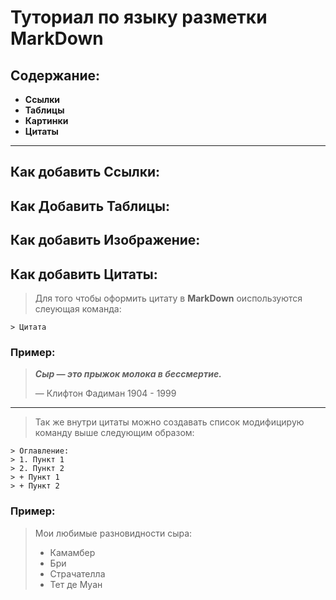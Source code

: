 # Туториал по языку разметки MarkDown
## Содержание:
+ **Ссылки**
+ **Таблицы** 
+ **Картинки** 
+ **Цитаты** 
***
## Как добавить Ссылки:
## Как Добавить Таблицы:
## Как добавить Изображение:
## Как добавить Цитаты:
> Для того чтобы оформить цитату в **MarkDown** оиспользуются слеующая команда:
```
> Цитата
```
### Пример:
> ***Сыр — это прыжок молока в бессмертие.***
>
>  —  Клифтон Фадиман 1904 - 1999
***
> Так же внутри цитаты можно создавать список модифицирую команду выше следующим образом:
```
> Оглавление:
> 1. Пункт 1
> 2. Пункт 2
> + Пункт 1
> + Пункт 2
```
### Пример: 
> Мои любимые разновидности сыра:
> + Камамбер
> + Бри
> + Страчателла
> + Тет де Муан


